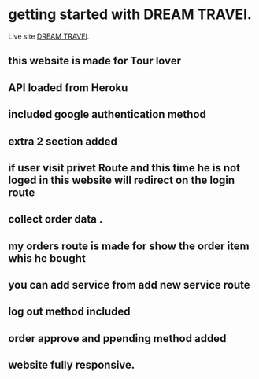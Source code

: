# getting started with DREAM TRAVEl.

Live site [DREAM TRAVEl](https://dream-travel-ced07.web.app/).

## this website is made for Tour lover

## API loaded from Heroku

## included google authentication method

## extra 2 section added

## if user visit privet Route and this time he is not loged in this website will redirect on the login route

## collect order data .

## my orders route is made for show the order item whis he bought

## you can add service from add new service route

## log out method included

## order approve and ppending method added

## website fully responsive.